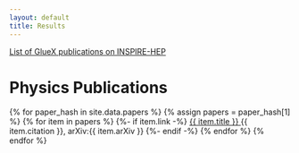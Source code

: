 ```yaml
---
layout: default
title: Results
---
```

 
 <a href="http://inspirehep.net/search?p=find+collaboration+gluex"> List of GlueX publications on INSPIRE-HEP </a>

# Physics Publications 

<!-- loop over paper files in _data directory -->
{% for paper_hash in site.data.papers %}
{% assign papers = paper_hash[1] %}
{% for item in papers %}
{%- if item.link -%}
<a href="{{ item.link }}"> {{ item.title }} </a> {{ item.citation }}, arXiv:{{ item.arXiv }} 
{%- endif -%}
{% endfor %}
{% endfor %}
